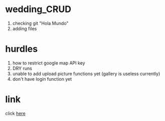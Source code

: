 <!-- 
.------..------..------..------..------..------..------.
|W.--. ||E.--. ||D.--. ||D.--. ||I.--. ||N.--. ||G.--. |
| :/\: || (\/) || :/\: || :/\: || (\/) || :(): || :/\: |
| :\/: || :\/: || (__) || (__) || :\/: || ()() || :\/: |
| '--'W|| '--'E|| '--'D|| '--'D|| '--'I|| '--'N|| '--'G|
`------'`------'`------'`------'`------'`------'`------' -->

# wedding_CRUD
1. checking git
"Hola Mundo"
2. adding files




# hurdles
1. how to restrict google map API key 
2. DRY runs 
3. unable to add upload picture functions yet (gallery is useless currently)
4. don't have login function yet 



# link 
click [here](https://aandk-wedding.onrender.com)

